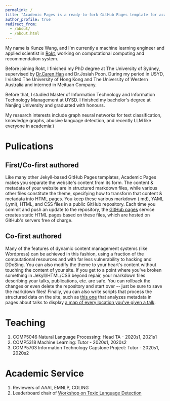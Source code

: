 ```yaml
---
permalink: /
title: "Academic Pages is a ready-to-fork GitHub Pages template for academic personal websites"
author_profile: true
redirect_from: 
  - /about/
  - /about.html
---
```


My name is Kunze Wang, and I'm currently a machine learning engineer and applied scientist in [Rokt](https://www.rokt.com/), working on computational computing and recommendation system.

Before joining Rokt, I finished my PhD degree at The University of Sydney, supervised by [Dr.Caren Han](https://drcarenhan.github.io/) and Dr.Josiah Poon. During my period in USYD, I visited The University of Hong Kong and The University of Western Australia and interned in Meituan Company.

Before that, I studied Master of Information Technology and Information Technology Management at UYSD. I finished my bachelor's degree at Nanjing University and graduated with honours.

My research interests include graph neural networks for text classification, knowledge graphs, abusive language detection, and recently LLM like everyone in academia:)

Pulications
======
First/Co-first authored
------
Like many other Jekyll-based GitHub Pages templates, Academic Pages makes you separate the website's content from its form. The content & metadata of your website are in structured markdown files, while various other files constitute the theme, specifying how to transform that content & metadata into HTML pages. You keep these various markdown (.md), YAML (.yml), HTML, and CSS files in a public GitHub repository. Each time you commit and push an update to the repository, the [GitHub pages](https://pages.github.com/) service creates static HTML pages based on these files, which are hosted on GitHub's servers free of charge.

Co-first authored
-------
Many of the features of dynamic content management systems (like Wordpress) can be achieved in this fashion, using a fraction of the computational resources and with far less vulnerability to hacking and DDoSing. You can also modify the theme to your heart's content without touching the content of your site. If you get to a point where you've broken something in Jekyll/HTML/CSS beyond repair, your markdown files describing your talks, publications, etc. are safe. You can rollback the changes or even delete the repository and start over -- just be sure to save the markdown files! Finally, you can also write scripts that process the structured data on the site, such as [this one](https://github.com/academicpages/academicpages.github.io/blob/master/talkmap.ipynb) that analyzes metadata in pages about talks to display [a map of every location you've given a talk](https://academicpages.github.io/talkmap.html).

Teaching
======
1. COMP5046 Natural Language Processing: Head TA - 2020s1, 2021s1
2. COMP5318 Machine Learning: Tutor - 2020s1, 2020s2
3. COMP5703 Information Technology Capstone Project: Tutor - 2020s1, 2020s2

Academic Service
======
1. Reviewers of AAAI, EMNLP, COLING
2. Leaderboard chair of [Workshop on Toxic Language Detection](https://tld2022.github.io/)

